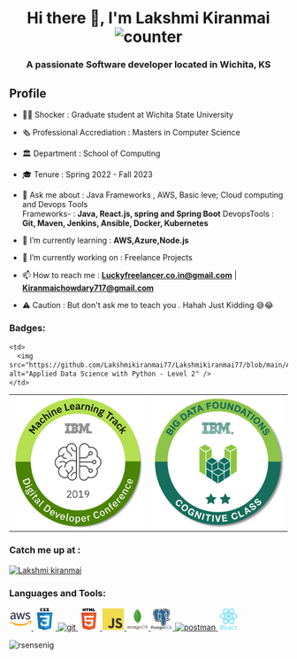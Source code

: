 ### <h1 align="center"> Hi there 👋, I'm Lakshmi Kiranmai ![counter](https://eng64hrnquaxti9.m.pipedream.net)</h1>
<h3 align="center">A passionate Software developer located in Wichita, KS </h3>
<h2 align ="Left"> Profile</h2>

- 👩‍🎓 Shocker :  Graduate student at Wichita State University
  
- 🗞 Professional Accrediation : Masters in Computer Science
  
- 🏛 Department :   School of Computing
  
- 🎓 Tenure : Spring 2022 - Fall 2023 
- 💬 Ask me about :  Java Frameworks , AWS, Basic leve; Cloud computing  and Devops Tools  
     Frameworks- :  **Java, React.js, spring and Spring Boot**
     DevopsTools : **Git, Maven, Jenkins, Ansible, Docker, Kubernetes**

- 🌱 I’m currently learning : **AWS,Azure,Node.js**
  
- 🔭 I’m currently working on : Freelance Projects 
  
- 📫 How to reach me : **Luckyfreelancer.co.in@gmail.com** | **Kiranmaichowdary717@gmail.com**
  
- ⚠️ Caution :  But don't ask me to teach you .  Hahah Just Kidding 😅😂


<h3 align="left">Badges:</h3>
<table>
  <tr>
    <td>
      <img src="https://github.com/Lakshmikiranmai77/Lakshmikiranmai77/blob/main/Dig_Dev_Conf_-_Mach_Learn_Track.png" alt="Digital Developer Conference: Machine Learning Track" />
    </td>
    
    <td>
      <img src="https://github.com/Lakshmikiranmai77/Lakshmikiranmai77/blob/main/Applied_Data_Science_with_Python.png" alt="Applied Data Science with Python - Level 2" />
    </td>

   <td>
      <img src=" https://github.com/Lakshmikiranmai77/Lakshmikiranmai77/blob/main/Big_Data_Found_Level_2_-_CC_v2.png"alt=" Big Data Foundations - Level 2" />
   </td>
   
  </tr>
</table>




<h3 align="left">Catch me up at : </h3>
<p>
  <a href="https://www.linkedin.com/in/guduru-lakshmi-kiranmai-4a8447178/" target="blank"><img align="center" src="https://cdn3.iconfinder.com/data/icons/inficons/512/linkedin.png" alt="Lakshmi kiranmai" height="30" width="40" /></a>
</p>

<h3 align="left">Languages and Tools:</h3>
<p align="left"> 
  <a href="https://aws.amazon.com" target="_blank" rel="noreferrer"> 
    <img src="https://raw.githubusercontent.com/devicons/devicon/master/icons/amazonwebservices/amazonwebservices-original-wordmark.svg" alt="aws" width="40" height="40"/> 
  </a> 
<nbsk></nbsk>
  
  <a href="https://www.w3schools.com/css/" target="_blank" rel="noreferrer"> 
     <img src="https://raw.githubusercontent.com/devicons/devicon/master/icons/css3/css3-original-wordmark.svg" alt="css3" width="40" height="40"/> 
  </a> 
  
  <!--
  <a href="https://expressjs.com" target="_blank" rel="noreferrer">
    <img src="https://raw.githubusercontent.com/devicons/devicon/master/icons/express/express-original-wordmark.svg" alt="express" width="40" height="40"/>
  </a> 
  -->
  <a href="https://git-scm.com/" target="_blank" rel="noreferrer">
     <img src="https://www.vectorlogo.zone/logos/git-scm/git-scm-icon.svg" alt="git" width="40" height="40"/> 
  </a> 
  
  <a href="https://www.w3.org/html/" target="_blank" rel="noreferrer"> 
    <img src="https://raw.githubusercontent.com/devicons/devicon/master/icons/html5/html5-original-wordmark.svg" alt="html5" width="40" height="40"/> 
  </a> 
  
  <a href="https://developer.mozilla.org/en-US/docs/Web/JavaScript" target="_blank" rel="noreferrer">
     <img src="https://raw.githubusercontent.com/devicons/devicon/master/icons/javascript/javascript-original.svg" alt="javascript" width="40" height="40"/> 
  </a>
  <!-- ...
  <a href="https://jestjs.io" target="_blank" rel="noreferrer">
     <img src="https://www.vectorlogo.zone/logos/jestjsio/jestjsio-icon.svg" alt="jest" width="40" height="40"/>
  </a> 
  --> 
  
  <a href="https://www.mongodb.com/" target="_blank" rel="noreferrer"> 
     <img src="https://raw.githubusercontent.com/devicons/devicon/master/icons/mongodb/mongodb-original-wordmark.svg" alt="mongodb" width="40" height="40"/> 
  </a>
  
  <!-- ... //Comment
  <a href="https://nodejs.org" target="_blank" rel="noreferrer"> 
  <img src="https://raw.githubusercontent.com/devicons/devicon/master/icons/nodejs/nodejs-original-wordmark.svg" alt="nodejs" width="40" height="40"/>
  </a> 
   --> 
  
  <a href="https://www.postgresql.org" target="_blank" rel="noreferrer"> 
     <img src="https://raw.githubusercontent.com/devicons/devicon/master/icons/postgresql/postgresql-original-wordmark.svg" alt="postgresql" width="40" height="40"/> 
  </a> 
  
  <a href="https://postman.com" target="_blank" rel="noreferrer">
    <img src="https://www.vectorlogo.zone/logos/getpostman/getpostman-icon.svg" alt="postman" width="40" height="40"/>
  </a>
  
  <a href="https://reactjs.org/" target="_blank" rel="noreferrer">
     <img src="https://raw.githubusercontent.com/devicons/devicon/master/icons/react/react-original-wordmark.svg" alt="react" width="40" height="40"/> 
  </a> 
  
  <!--
  <a href="https://vuejs.org/" target="_blank" rel="noreferrer"> 
     <img src="https://raw.githubusercontent.com/devicons/devicon/master/icons/vuejs/vuejs-original-wordmark.svg" alt="vuejs" width="40" height="40"/>
  </a> 
  -->
  </p>

<p> <img align="center" src="https://github-readme-stats.vercel.app/api/top-langs?username=rsensenig&show_icons=true&locale=en&layout=compact" alt="rsensenig" /></p>
